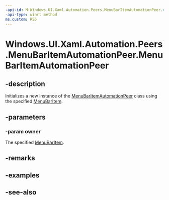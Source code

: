 ```yaml
---
-api-id: M:Windows.UI.Xaml.Automation.Peers.MenuBarItemAutomationPeer.#ctor(Windows.UI.Xaml.Controls.MenuBarItem)
-api-type: winrt method
ms.custom: RS5
---
```


<!-- Method syntax.
public MenuBarItemAutomationPeer.MenuBarItemAutomationPeer(MenuBarItem owner)
-->

# Windows.UI.Xaml.Automation.Peers.MenuBarItemAutomationPeer.MenuBarItemAutomationPeer

## -description

Initializes a new instance of the [MenuBarItemAutomationPeer](menubaritemautomationpeer.md) class using the specified [MenuBarItem](../windows.ui.xaml.controls/menubaritem.md).

## -parameters

### -param owner

The specified [MenuBarItem](../windows.ui.xaml.controls/menubaritem.md).

## -remarks

## -examples

## -see-also
